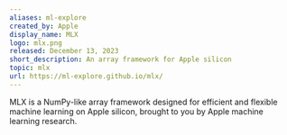 ```yaml
---
aliases: ml-explore
created_by: Apple
display_name: MLX
logo: mlx.png
released: December 13, 2023
short_description: An array framework for Apple silicon
topic: mlx
url: https://ml-explore.github.io/mlx/
---
```

MLX is a NumPy-like array framework designed for efficient and flexible machine learning on Apple silicon, brought to you by Apple machine learning research.
